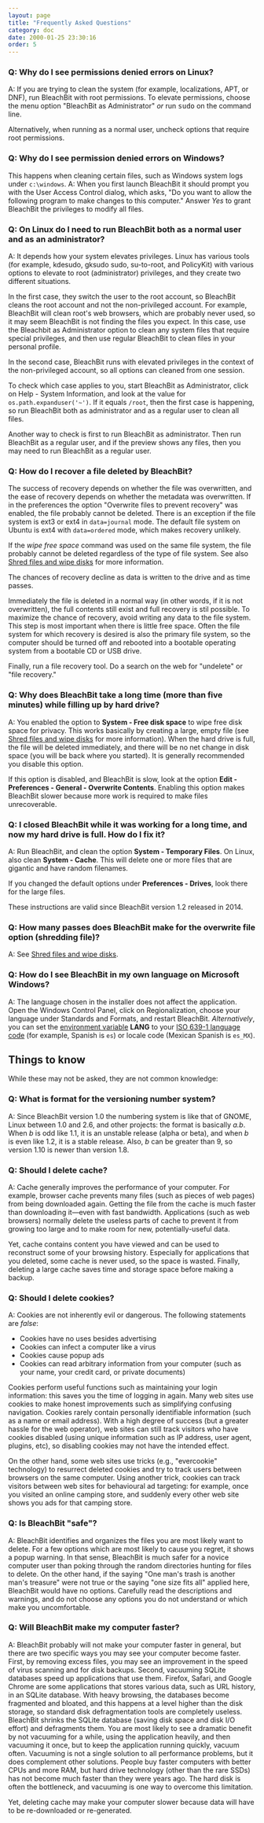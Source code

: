 ```yaml
---
layout: page
title: "Frequently Asked Questions"
category: doc
date: 2000-01-25 23:30:16
order: 5
---
```


### Q: Why do I see permissions denied errors on Linux?
A: If you are trying to clean the system (for example, localizations, APT, or DNF), run BleachBit with root permissions. To elevate permissions, choose the menu option "BleachBit as Administrator" _or_ run <tt>sudo</tt> on the command line.

Alternatively, when running as a normal user, uncheck options that require root permissions.

### Q: Why do I see permission denied errors on Windows?
This happens when cleaning certain files, such as Windows system logs under ``c:\windows``.
A: When you first launch BleachBit it should prompt you with the User Access Control dialog, which asks, "Do you want to allow the following program to make changes to this computer." Answer *Yes* to grant BleachBit the privileges to modify all files.

### Q: On Linux do I need to run BleachBit both as a normal user and as an administrator?
A: It depends how your system elevates privileges. Linux has various tools (for example, kdesudo, gksudo sudo, su-to-root, and PolicyKit) with various options to elevate to root (administrator) privileges, and they create two different situations.

In the first case, they switch the user to the root account, so BleachBit cleans the root account and not the non-privileged account. For example, BleachBit will clean root's web browsers, which are probably never used, so it may seem BleachBit is not finding the files you expect. In this case, use the Bleachbit as Administrator option to clean any system files that require special privileges, and then use regular BleachBit to clean files in your personal profile.

In the second case, BleachBit runs with elevated privileges in the context of the non-privileged account, so all options can cleaned from one session.

To check which case applies to you, start BleachBit as Administrator, click on Help - System Information, and look at the value for ```os.path.expanduser('~')```. If it equals ```/root```, then the first case is happening, so run BleachBit both as administrator and as a regular user to clean all files.

Another way to check is first to run BleachBit as administrator. Then run BleachBit as a regular user, and if the preview shows any files, then you may need to run BleachBit as a regular user.

### Q: How do I recover a file deleted by BleachBit?

The success of recovery depends on whether the file was overwritten, and the ease of recovery depends on whether the metadata was overwritten. If in the preferences the option "Overwrite files to prevent recovery" was enabled, the file probably cannot be deleted. There is an exception if the file system is ext3 or ext4 in `data=journal` mode. The default file system on Ubuntu is ext4 with `data=ordered` mode, which makes recovery unlikely.

If the *wipe free space* command was used on the same file system, the file probably cannot be deleted regardless of the type of file system. See also [Shred files and wipe disks](/doc/shred-files-and-wipe-disks.html) for more information.

The chances of recovery decline as data is written to the drive and as time passes.

Immediately the file is deleted in a normal way (in other words, if it is not overwritten), the full contents still exist and full recovery is stil possible. To maximize the chance of recovery, avoid writing any data to the file system. This step is most important when there is little free space. Often the file system for which recovery is desired is also the primary file system, so the computer should be turned off and rebooted into a bootable operating system from a bootable CD or USB drive.

Finally, run a file recovery tool. Do a search on the web for "undelete" or "file recovery."

### Q: Why does BleachBit take a long time (more than five minutes) while filling up by hard drive?
A: You enabled the option to **System - Free disk space** to wipe free disk space for privacy. This works basically by creating a large, empty file (see [Shred files and wipe disks](/documentation/shred-files-wipe-disk) for more information). When the hard drive is full, the file will be deleted immediately, and there will be no net change in disk space (you will be back where you started). It is generally recommended you disable this option.

If this option is disabled, and BleachBit is slow, look at the option **Edit - Preferences - General - Overwrite Contents**. Enabling this option makes BleachBit slower because more work is required to make files unrecoverable.

### Q: I closed BleachBit while it was working for a long time, and now my hard drive is full. How do I fix it?
A: Run BleachBit, and clean the option **System - Temporary Files**. On Linux, also clean **System - Cache**. This will delete one or more files that are gigantic and have random filenames.

If you changed the default options under **Preferences - Drives**, look there for the large files.

These instructions are valid since BleachBit version 1.2 released in 2014.


### Q: How many passes does BleachBit make for the overwrite file option (shredding file)?
A: See [Shred files and wipe disks](/doc/shred-files-and-wipe-disks.html).

### Q: How do I see BleachBit in my own language on Microsoft Windows?
A: The language chosen in the installer does not affect the application. Open the Windows Control Panel, click on Regionalization, choose your language under Standards and Formats, and restart BleachBit. _Alternatively_, you can set the [environment variable](https://support.microsoft.com/en-us/help/310519/how-to-manage-environment-variables-in-windows-xp) **LANG** to your [ISO 639-1 language code](https://en.wikipedia.org/wiki/List_of_ISO_639-1_codes) (for example, Spanish is ```es```) or locale code (Mexican Spanish is ```es_MX```).


## Things to know

While these may not be asked, they are not common knowledge:

### Q: What is format for the versioning number system?
A: Since BleachBit version 1.0 the numbering system is like that of GNOME, Linux between 1.0 and 2.6, and other projects: the format is basically *a.b*. When *b* is odd like 1.1, it is an unstable release (alpha or beta), and when *b* is even like 1.2, it is a stable release. Also, *b* can be greater than 9, so version 1.10 is newer than version 1.8.

### Q: Should I delete cache?
A: Cache generally improves the performance of your computer. For example, browser cache prevents many files (such as pieces of web pages) from being downloaded again. Getting the file from the cache is much faster than downloading it&mdash;even with fast bandwidth. Applications (such as web browsers) normally delete the useless parts of cache to prevent it from growing too large and to make room for new, potentially-useful data.

Yet, cache contains content you have viewed and can be used to reconstruct some of your browsing history. Especially for applications that you deleted, some cache is never used, so the space is wasted. Finally, deleting a large cache saves time and storage space before making a backup.

### Q: Should I delete cookies?
A: Cookies are not inherently evil or dangerous. The following statements are *false*:

*   Cookies have no uses besides advertising
*   Cookies can infect a computer like a virus
*   Cookies cause popup ads
*   Cookies can read arbitrary information from your computer (such as your name, your credit card, or private documents)

Cookies perform useful functions such as maintaining your login information: this saves you the time of logging in again. Many web sites use cookies to make honest improvements such as simplifying confusing navigation. Cookies rarely contain personally identifiable information (such as a name or email address). With a high degree of success (but a greater hassle for the web operator), web sites can still track visitors who have cookies disabled (using unique information such as IP address, user agent, plugins, etc), so disabling cookies may not have the intended effect.

On the other hand, some web sites use tricks (e.g., "evercookie" technology) to resurrect deleted cookies and try to track users between browsers on the same computer. Using another trick, cookies can track visitors between web sites for behavioural ad targeting: for example, once you visited an online camping store, and suddenly every other web site shows you ads for that camping store.

### Q: Is BleachBit "safe"?
A: BleachBit identifies and organizes the files you are most likely want to delete. For a few options which are most likely to cause you regret, it shows a popup warning. In that sense, BleachBit is much safer for a novice computer user than poking through the random directories hunting for files to delete. On the other hand, if the saying "One man's trash is another man's treasure" were not true or the saying "one size fits all" applied here, BleachBit would have no options. Carefully read the descriptions and warnings, and do not choose any options you do not understand or which make you uncomfortable.

### Q: Will BleachBit make my computer faster?
A: BleachBit probably will not make your computer faster in general, but there are two specific ways you may see your computer become faster. First, by removing excess files, you may see an improvement in the speed of virus scanning and for disk backups. Second, vacuuming SQLite databases speed up applications that use them. Firefox, Safari, and Google Chrome are some applications that stores various data, such as URL history, in an SQLite database. With heavy browsing, the databases become fragmented and bloated, and this happens at a level higher than the disk storage, so standard disk defragmentation tools are completely useless. BleachBit shrinks the SQLite database (saving disk space and disk I/O effort) and defragments them. You are most likely to see a dramatic benefit by not vacuuming for a while, using the application heavily, and then vacuuming it once, but to keep the application running quickly, vacuum often. Vacuuming is not a single solution to all performance problems, but it does complement other solutions. People buy faster computers with better CPUs and more RAM, but hard drive technology (other than the rare SSDs) has not become much faster than they were years ago. The hard disk is often the bottleneck, and vacuuming is one way to overcome this limitation.

Yet, deleting cache may make your computer slower because data will have to be re-downloaded or re-generated.



